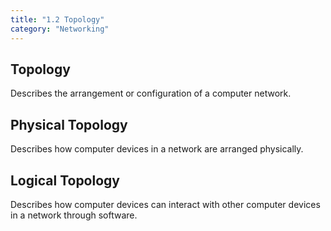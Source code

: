 ```yaml
---
title: "1.2 Topology"
category: "Networking"
---
```


## Topology
Describes the arrangement or configuration of a computer network.

## Physical Topology
Describes how computer devices in a network are arranged physically.

## Logical Topology
Describes how computer devices can interact with other computer devices 
in a network through software.